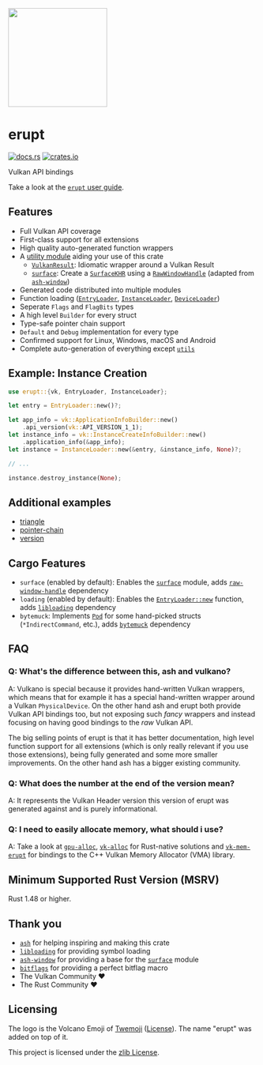 <img src="https://gitlab.com/Friz64/erupt/-/raw/main/logo.svg" height=200>

# erupt

[![docs.rs](https://docs.rs/erupt/badge.svg)](https://docs.rs/erupt)
[![crates.io](https://img.shields.io/crates/v/erupt.svg)](https://crates.io/crates/erupt)

Vulkan API bindings

Take a look at the [`erupt` user guide](https://gitlab.com/Friz64/erupt/-/blob/main/USER_GUIDE.md).

## Features

- Full Vulkan API coverage
- First-class support for all extensions
- High quality auto-generated function wrappers
- A [utility module] aiding your use of this crate
  - [`VulkanResult`]: Idiomatic wrapper around a Vulkan Result
  - [`surface`]: Create a [`SurfaceKHR`] using a [`RawWindowHandle`] (adapted from [`ash-window`])
- Generated code distributed into multiple modules
- Function loading ([`EntryLoader`], [`InstanceLoader`], [`DeviceLoader`])
- Seperate `Flags` and `FlagBits` types
- A high level `Builder` for every struct
- Type-safe pointer chain support
- `Default` and `Debug` implementation for every type
- Confirmed support for Linux, Windows, macOS and Android
- Complete auto-generation of everything except [`utils`]

## Example: Instance Creation

```rust ignore
use erupt::{vk, EntryLoader, InstanceLoader};

let entry = EntryLoader::new()?;

let app_info = vk::ApplicationInfoBuilder::new()
    .api_version(vk::API_VERSION_1_1);
let instance_info = vk::InstanceCreateInfoBuilder::new()
    .application_info(&app_info);
let instance = InstanceLoader::new(&entry, &instance_info, None)?;

// ...

instance.destroy_instance(None);
```

## Additional examples

- [triangle](https://gitlab.com/Friz64/erupt/-/blob/main/erupt_examples/src/bin/triangle.rs)
- [pointer-chain](https://gitlab.com/Friz64/erupt/-/blob/main/erupt_examples/src/bin/pointer_chain.rs)
- [version](https://gitlab.com/Friz64/erupt/-/blob/main/erupt_examples/src/bin/version.rs)

## Cargo Features

- `surface` (enabled by default): Enables the [`surface`] module, adds [`raw-window-handle`] dependency
- `loading` (enabled by default): Enables the [`EntryLoader::new`] function, adds [`libloading`] dependency
- `bytemuck`: Implements [`Pod`] for some hand-picked structs (`*IndirectCommand`, etc.), adds [`bytemuck`] dependency

## FAQ

### Q: What's the difference between this, ash and vulkano?

A: Vulkano is special because it provides hand-written Vulkan wrappers, which means that for example
it has a special hand-written wrapper around a Vulkan `PhysicalDevice`. On the other hand ash and
erupt both provide Vulkan API bindings too, but not exposing such _fancy_ wrappers and instead
focusing on having good bindings to the _raw_ Vulkan API.

The big selling points of erupt is that it has better documentation, high level function support for
all extensions (which is only really relevant if you use those extensions), being fully generated
and some more smaller improvements. On the other hand ash has a bigger existing community.

### Q: What does the number at the end of the version mean?

A: It represents the Vulkan Header version this version of erupt was generated against and is purely
informational.

### Q: I need to easily allocate memory, what should i use?

A: Take a look at [`gpu-alloc`](https://github.com/zakarumych/gpu-alloc),
[`vk-alloc`](https://github.com/hasenbanck/vk-alloc) for Rust-native
solutions and [`vk-mem-erupt`](https://github.com/HindrikStegenga/vk-mem-rs) for
bindings to the C++ Vulkan Memory Allocator (VMA) library.

## Minimum Supported Rust Version (MSRV)

Rust 1.48 or higher.

## Thank you

- [`ash`](https://crates.io/crates/ash) for helping inspiring and making this crate
- [`libloading`](https://crates.io/crates/libloading) for providing symbol loading
- [`ash-window`](https://crates.io/crates/ash-window) for providing a base for the [`surface`] module
- [`bitflags`](https://crates.io/crates/bitflags) for providing a perfect bitflag macro
- The Vulkan Community ❤️
- The Rust Community ❤️

## Licensing

The logo is the Volcano Emoji of [Twemoji](https://twemoji.twitter.com/) ([License](https://creativecommons.org/licenses/by/4.0/)). The name "erupt" was added on top of it.

This project is licensed under the [zlib License](https://gitlab.com/Friz64/erupt/-/blob/main/LICENSE).

[utility module]: https://docs.rs/erupt/%2A/erupt/utils/index.html
[`vulkanresult`]: https://docs.rs/erupt/%2A/erupt/utils/struct.VulkanResult.html
[`surface`]: https://docs.rs/erupt/%2A/erupt/utils/surface/index.html
[`surfacekhr`]: https://docs.rs/erupt/%2A/erupt/extensions/khr_surface/struct.SurfaceKHR.html
[`allocator`]: https://docs.rs/erupt/%2A/erupt/utils/allocator/index.html
[`rawwindowhandle`]: https://docs.rs/raw-window-handle/%2A/raw_window_handle/enum.RawWindowHandle.html
[`libloading`]: https://crates.io/crates/libloading
[`raw-window-handle`]: https://crates.io/crates/raw-window-handle
[`ash-window`]: https://crates.io/crates/ash-window
[`entryloader`]: https://docs.rs/erupt/%2A/erupt/struct.EntryLoader.html
[`entryloader::new`]: https://docs.rs/erupt/%2A/erupt/struct.EntryLoader.html#method.new
[`pod`]: https://docs.rs/bytemuck/%2A/bytemuck/trait.Pod.html
[`bytemuck`]: https://crates.io/crates/bytemuck
[`instanceloader`]: https://docs.rs/erupt/%2A/erupt/struct.InstanceLoader.html
[`deviceloader`]: https://docs.rs/erupt/%2A/erupt/struct.DeviceLoader.html
[`utils`]: https://docs.rs/erupt/%2A/erupt/utils/index.html
